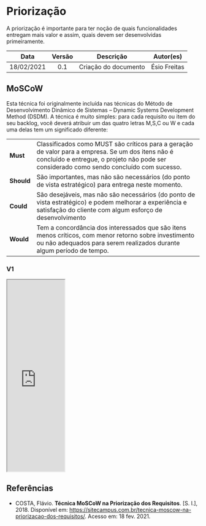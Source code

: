 # Priorização

A priorização é importante para ter noção de quais funcionalidades entregam mais valor e assim, quais devem ser desenvolvidas primeiramente.

|    Data    | Versão |      Descrição       |  Autor(es)   |
| :--------: | :----: | :------------------: | :----------: |
| 18/02/2021 |  0.1   | Criação do documento | Ésio Freitas |

## MoSCoW

Esta técnica foi originalmente incluída nas técnicas do Método de Desenvolvimento Dinâmico de Sistemas – Dynamic Systems Development Method (DSDM).
A técnica é muito simples: para cada requisito ou item do seu backlog, você deverá atribuir um das quatro letras M,S,C ou W e cada uma delas tem um significado diferente:

|            |                                                                                                                                                                                               |
| ---------- | --------------------------------------------------------------------------------------------------------------------------------------------------------------------------------------------- |
| **Must**   | Classificados como MUST são críticos para a geração de valor para a empresa. Se um dos itens não é concluído e entregue, o projeto não pode ser considerado como sendo concluído com sucesso. |
| **Should** | São importantes, mas não são necessários (do ponto de vista estratégico) para entrega neste momento.                                                                                          |
| **Could**  | São desejáveis, mas não são necessários (do ponto de vista estratégico) e podem melhorar a experiência e satisfação do cliente com algum esforço de desenvolvimento                           |
| **Would**  | Tem a concordância dos interessados que são itens menos críticos, com menor retorno sobre investimento ou não adequados para serem realizados durante algum período de tempo.                 |

### V1

<iframe src="https://docs.google.com/spreadsheets/d/e/2PACX-1vShUjDBKl-jvdHEMmKM1PKnT0SPE_2-BcX38KsyYtliPV4L3R9mFs9pWjAuM8mTFT7s1Q8Xdr9gMZaC/pubhtml?widget=true&amp;headers=false" width="150px" height="500px"></iframe>

<!-- **Autor(es):** [Esio Gustavo](https://github.com/EsioFreitas) e [Lucas Dutra](https://github.com/lucasdutraf). -->

## Referências

- COSTA, Flávio. **Técnica MoSCoW na Priorização dos Requisitos**. [S. l.], 2018. Disponível em: https://sitecampus.com.br/tecnica-moscow-na-priorizacao-dos-requisitos/. Acesso em: 18 fev. 2021.
